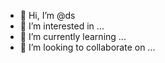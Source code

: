 - 👋 Hi, I’m @ds
- 👀 I’m interested in ...
- 🌱 I’m currently learning ...
- 💞️ I’m looking to collaborate on ...


